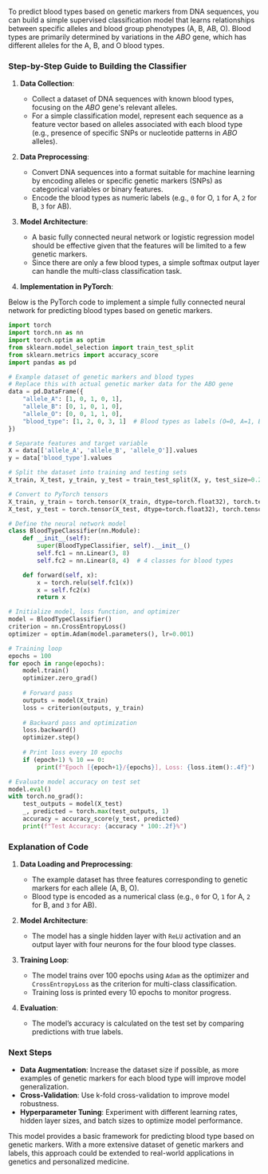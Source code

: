 To predict blood types based on genetic markers from DNA sequences, you can build a simple supervised classification model that learns relationships between specific alleles and blood group phenotypes (A, B, AB, O). Blood types are primarily determined by variations in the *ABO* gene, which has different alleles for the A, B, and O blood types.

### Step-by-Step Guide to Building the Classifier

1. **Data Collection**:
   - Collect a dataset of DNA sequences with known blood types, focusing on the *ABO* gene's relevant alleles.
   - For a simple classification model, represent each sequence as a feature vector based on alleles associated with each blood type (e.g., presence of specific SNPs or nucleotide patterns in *ABO* alleles).

2. **Data Preprocessing**:
   - Convert DNA sequences into a format suitable for machine learning by encoding alleles or specific genetic markers (SNPs) as categorical variables or binary features.
   - Encode the blood types as numeric labels (e.g., `0` for O, `1` for A, `2` for B, `3` for AB).

3. **Model Architecture**:
   - A basic fully connected neural network or logistic regression model should be effective given that the features will be limited to a few genetic markers.
   - Since there are only a few blood types, a simple softmax output layer can handle the multi-class classification task.

4. **Implementation in PyTorch**:

Below is the PyTorch code to implement a simple fully connected neural network for predicting blood types based on genetic markers.

```python
import torch
import torch.nn as nn
import torch.optim as optim
from sklearn.model_selection import train_test_split
from sklearn.metrics import accuracy_score
import pandas as pd

# Example dataset of genetic markers and blood types
# Replace this with actual genetic marker data for the ABO gene
data = pd.DataFrame({
    "allele_A": [1, 0, 1, 0, 1],
    "allele_B": [0, 1, 0, 1, 0],
    "allele_O": [0, 0, 1, 1, 0],
    "blood_type": [1, 2, 0, 3, 1]  # Blood types as labels (O=0, A=1, B=2, AB=3)
})

# Separate features and target variable
X = data[['allele_A', 'allele_B', 'allele_O']].values
y = data['blood_type'].values

# Split the dataset into training and testing sets
X_train, X_test, y_train, y_test = train_test_split(X, y, test_size=0.2, random_state=42)

# Convert to PyTorch tensors
X_train, y_train = torch.tensor(X_train, dtype=torch.float32), torch.tensor(y_train, dtype=torch.long)
X_test, y_test = torch.tensor(X_test, dtype=torch.float32), torch.tensor(y_test, dtype=torch.long)

# Define the neural network model
class BloodTypeClassifier(nn.Module):
    def __init__(self):
        super(BloodTypeClassifier, self).__init__()
        self.fc1 = nn.Linear(3, 8)
        self.fc2 = nn.Linear(8, 4)  # 4 classes for blood types

    def forward(self, x):
        x = torch.relu(self.fc1(x))
        x = self.fc2(x)
        return x

# Initialize model, loss function, and optimizer
model = BloodTypeClassifier()
criterion = nn.CrossEntropyLoss()
optimizer = optim.Adam(model.parameters(), lr=0.001)

# Training loop
epochs = 100
for epoch in range(epochs):
    model.train()
    optimizer.zero_grad()
    
    # Forward pass
    outputs = model(X_train)
    loss = criterion(outputs, y_train)
    
    # Backward pass and optimization
    loss.backward()
    optimizer.step()
    
    # Print loss every 10 epochs
    if (epoch+1) % 10 == 0:
        print(f"Epoch [{epoch+1}/{epochs}], Loss: {loss.item():.4f}")

# Evaluate model accuracy on test set
model.eval()
with torch.no_grad():
    test_outputs = model(X_test)
    _, predicted = torch.max(test_outputs, 1)
    accuracy = accuracy_score(y_test, predicted)
    print(f"Test Accuracy: {accuracy * 100:.2f}%")
```

### Explanation of Code

1. **Data Loading and Preprocessing**:
   - The example dataset has three features corresponding to genetic markers for each allele (A, B, O).
   - Blood type is encoded as a numerical class (e.g., `0` for O, `1` for A, `2` for B, and `3` for AB).

2. **Model Architecture**:
   - The model has a single hidden layer with `ReLU` activation and an output layer with four neurons for the four blood type classes.

3. **Training Loop**:
   - The model trains over 100 epochs using `Adam` as the optimizer and `CrossEntropyLoss` as the criterion for multi-class classification.
   - Training loss is printed every 10 epochs to monitor progress.

4. **Evaluation**:
   - The model’s accuracy is calculated on the test set by comparing predictions with true labels.

### Next Steps

- **Data Augmentation**: Increase the dataset size if possible, as more examples of genetic markers for each blood type will improve model generalization.
- **Cross-Validation**: Use k-fold cross-validation to improve model robustness.
- **Hyperparameter Tuning**: Experiment with different learning rates, hidden layer sizes, and batch sizes to optimize model performance.

This model provides a basic framework for predicting blood type based on genetic markers. With a more extensive dataset of genetic markers and labels, this approach could be extended to real-world applications in genetics and personalized medicine.